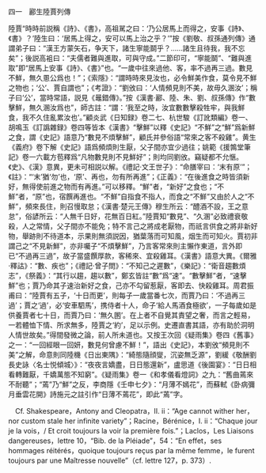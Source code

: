 四一　酈生陸賈列傳

陸賈“時時前説稱《詩》、《書》，高祖駡之曰：‘乃公居馬上而得之，安事《詩》、《書》？’陸生曰：‘居馬上得之，安可以馬上治之乎？’”按《劉敬、叔孫通列傳》通謂弟子曰：“漢王方蒙矢石，争天下，諸生寧能鬬乎？……諸生且待我，我不忘矣”；後説高袓曰：“夫儒者難與進取，可與守成。”二節印可，“寧能鬬”、“難與進取”即“居馬上安事《詩》、《書》”也。“一歲中往來過他、客，率不過再三過。數見不鮮，無久慁公爲也！”；《索隱》：“謂時時來見汝也，必令鮮美作食，莫令見不鮮之物也；‘公’、賈自謂也”；《考證》：“劉攽曰：‘人情頻見則不美，故毋久溷汝’；稱子曰‘公’，當時常語，説見《鼂錯傳》。”按《漢書·酈、陸、朱、劉、叔孫傳》作“數擊鮮，無久溷汝爲也”，師古註：“謂：‘我至之時，汝宜數數擊殺牲牢，與我鮮食，我不久住亂累汝也’。”顧炎武《日知録》卷二七、杭世駿《訂訛類編》卷一、胡鳴玉《訂譌雜録》卷四等皆本《漢書》“擊鮮”以釋《史記》“不鮮”之“鮮”爲新鮮之食，謂《史記》語意乃“數見不煩擊鮮”，顧氏并參俗語“常來之客不殺雞”。黄生《義府》卷下解《史記》語爲頻煩則生厭，父子間亦宜少過往；姚範《援鶉堂筆記》卷一六載方苞釋爲“凡物數見則不見鮮好”；則均同劉攽。竊疑都不允愜。《史》、《漢》意異，更未可相説以解。《禮記·文王世子》：“命膳宰曰：‘末有原’”；《註》：“‘末’猶‘勿’也，‘原’、再也，勿有所再進”；《正義》：“在後進食之時皆須新好，無得使前進之物而有再進。”可以移釋。“鮮”者，“新好”之食也；“不鮮”者，“原”也，宿饌再進也。“不鮮”自指食不指人，而食之“不鮮”又由於人之“不鮮”，頻來長住，則召慢取怠；《漢書·楚元王傳》穆生所云：“醴酒不設，王之意怠”，俗諺所云：“人無千日好，花無百日紅。”陸賈知“數見”、“久溷”必致禮衰敬殺，人之常情，父子間亦不能免；特不言己之將成老厭物，而祇言供食之將非新好物，舉跡則不待道本，示果則無須説因，猶葉落而可知風，烟生而可知火。賈初非謂己之“不見新鮮”，亦非囑子“不煩擊鮮”，乃言客常來則主懶作東道，言外即已“不過再三過”，故子當盛饌厚款，客稀來、宜殺雞耳。《漢書》語意大異。《爾雅·釋詁》：“數、疾也”；《禮記·曾子問》：“不知己之遲數”，《樂記》：“衛音趨數煩志”，《祭義》：“其行以趨，趨以數”，鄭玄皆註“數”爲“速”。“數擊鮮”者，“速擊鮮”也；賈乃命其子速治新好之食，己亦不勾留惹厭，客即去、快殺雞耳。周君振甫曰：“陸賈有五子，‘十日而更’，則每子一歲當番七次，而賈乃曰：‘不過再三過’；賈之‘過’，必‘安車駟馬’，携侍者十人，命子‘給人馬酒食極欲’，一子每歲如是供養賈者七十日，而賈乃曰：‘無久圂’。在上者不自覺其責望之奢，而言之輕易，一若體恤下情、所求無多，陸賈之‘約’，足以示例。史遷直書其語，亦有助於洞明人情世故矣。”得間發微之論，前人所未道也。又按王次回《疑雨集》卷四《舊事》之一：“一回經眼一回妍，數見何曾慮不鮮！”，語出《史記》，本劉攽“頻見則不美”之解，命意則同陸機《日出東隅》：“綺態隨顔燮，沉姿無乏源”，劉緩《敬酬劉長史詠〈名士悦傾城〉》：“夜夜言嬌盡，日日態還新”，盧思道《後園宴》：“日日相看轉難厭，千嬌萬態不知窮”。《疑雨集》卷一《和孝儀看燈詞》之九：“舊曲蔫來不耐聽”；“蔫”乃“鮮”之反，李商隱《壬申七夕》：“月薄不嫣花”，而蘇軾《卧病彌月垂雲花開》詩施元之註引作“日薄不蔫花”，即此“蔫”字。













　Cf. Shakespeare，Antony and Cleopatra，II. ii：“Age cannot wither her，nor custom stale her infinite variety”；Racine，Bérénice，I. ii：“Chaque jour je la vois，/ Et croit toujours la voir la première fois.”；Laclos，Les Liaisons dangereuses，lettre 10，“Bib. de la Pléiade”，54：“En effet，ses hommages réitérés，quoique toujours reçus par la même femme，le furent toujours par une Maîtresse nouvelle”（cf. lettre 127，p. 373）.